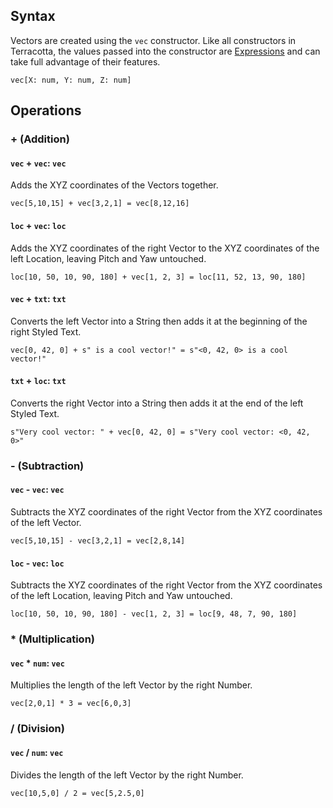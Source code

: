 ## Syntax
Vectors are created using the `vec` constructor. Like all constructors in Terracotta, the values passed into the constructor are [Expressions](../language_features/expressions.md) and can take full advantage of their features.

```tc
vec[X: num, Y: num, Z: num]
```

## Operations

### + (Addition)

#### `vec` + `vec`: `vec`
Adds the XYZ coordinates of the Vectors together.
```tc
vec[5,10,15] + vec[3,2,1] = vec[8,12,16]
```

#### `loc` + `vec`: `loc`
Adds the XYZ coordinates of the right Vector to the XYZ coordinates of the left Location, leaving Pitch and Yaw untouched.
```tc
loc[10, 50, 10, 90, 180] + vec[1, 2, 3] = loc[11, 52, 13, 90, 180]
```

#### `vec` + `txt`: `txt`
Converts the left Vector into a String then adds it at the beginning of the right Styled Text.
```tc
vec[0, 42, 0] + s" is a cool vector!" = s"<0, 42, 0> is a cool vector!"
```

#### `txt` + `loc`: `txt`
Converts the right Vector into a String then adds it at the end of the left Styled Text.
```tc
s"Very cool vector: " + vec[0, 42, 0] = s"Very cool vector: <0, 42, 0>"
```

### - (Subtraction)

#### `vec` - `vec`: `vec`
Subtracts the XYZ coordinates of the right Vector from the XYZ coordinates of the left Vector.
```tc
vec[5,10,15] - vec[3,2,1] = vec[2,8,14]
```

#### `loc` - `vec`: `loc`
Subtracts the XYZ coordinates of the right Vector from the XYZ coordinates of the left Location, leaving Pitch and Yaw untouched.
```tc
loc[10, 50, 10, 90, 180] - vec[1, 2, 3] = loc[9, 48, 7, 90, 180]
```

### * (Multiplication)

#### `vec` * `num`: `vec`
Multiplies the length of the left Vector by the right Number.
```tc
vec[2,0,1] * 3 = vec[6,0,3]
```

### / (Division)

#### `vec` / `num`: `vec`
Divides the length of the left Vector by the right Number.
```tc
vec[10,5,0] / 2 = vec[5,2.5,0]
```